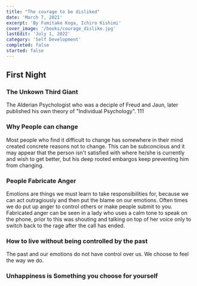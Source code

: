 ```yaml
---
title: "The courage to be disliked"
date: 'March 7, 2021'
excerpt: 'By Fumitake Koga, Ichiro Kishimi'
cover_image: '/books/courage_dislike.jpg'
lastEdit: 'July 1, 2022'
category: 'Self Development'
completed: false
started: false
---
```


## First Night
### The Unkown Third Giant
The Alderian Psychologist who was a deciple of Freud and Jaun, later published his own theory of "Individual Psychology".
111 
### Why People can change 
Most people who find it difficult to change has somewhere in their mind created concrete reasons not to change. This can be subconcious and it may appear that the person isn't satisfied with where he/she is currently and wish to get better, but his deep rooted embargos keep preventing him from changing.
### People Fabricate Anger
Emotions are things we must learn to take responsibilities for, because we can act outragiously and then put the blame on our emotions. Often times we do put up anger to control others or make people submit to you. Fabricated anger can be seen in a lady who uses a calm tone to speak on the phone, prior to this was shouting and talking on top of her voice only to switch back to the rage after the call has ended. 
### How to live without being controlled by the past
The past and our emotions do not have control over us. We choose to feel the way we do.
### Unhappiness is Something you choose for yourself 